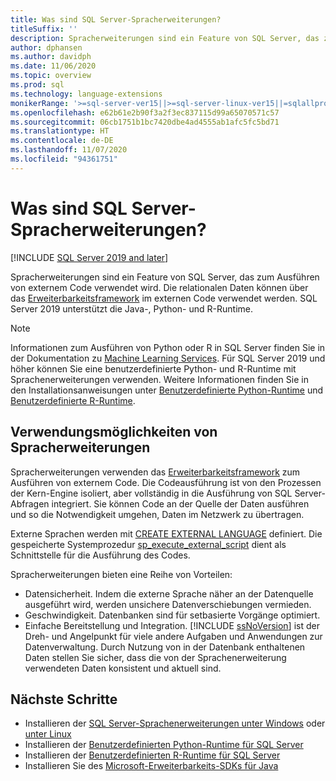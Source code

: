 ```yaml
---
title: Was sind SQL Server-Spracherweiterungen?
titleSuffix: ''
description: Spracherweiterungen sind ein Feature von SQL Server, das zum Ausführen von externem Code verwendet wird. SQL Server unterstützt Java, Python und R. Relationale Daten können über das Erweiterbarkeitsframework im externen Code verwendet werden.
author: dphansen
ms.author: davidph
ms.date: 11/06/2020
ms.topic: overview
ms.prod: sql
ms.technology: language-extensions
monikerRange: '>=sql-server-ver15||>=sql-server-linux-ver15||=sqlallproducts-allversions'
ms.openlocfilehash: e62b61e2b90f3a2f3ec837115d99a65070571c57
ms.sourcegitcommit: 06cb1751b1bc7420dbe4ad4555ab1afc5fc5bd71
ms.translationtype: HT
ms.contentlocale: de-DE
ms.lasthandoff: 11/07/2020
ms.locfileid: "94361751"
---
```

# <a name="what-is-sql-server-language-extensions"></a>Was sind SQL Server-Spracherweiterungen?
[!INCLUDE [SQL Server 2019 and later](../includes/applies-to-version/sqlserver2019.md)]

Spracherweiterungen sind ein Feature von SQL Server, das zum Ausführen von externem Code verwendet wird. Die relationalen Daten können über das [Erweiterbarkeitsframework](concepts/extensibility-framework.md) im externen Code verwendet werden. SQL Server 2019 unterstützt die Java-, Python- und R-Runtime.

> [!NOTE]
> Informationen zum Ausführen von Python oder R in SQL Server finden Sie in der Dokumentation zu [Machine Learning Services](../machine-learning/sql-server-machine-learning-services.md). Für SQL Server 2019 und höher können Sie eine benutzerdefinierte Python- und R-Runtime mit Sprachenerweiterungen verwenden. Weitere Informationen finden Sie in den Installationsanweisungen unter [Benutzerdefinierte Python-Runtime](../machine-learning/install/custom-runtime-python.md) und [Benutzerdefinierte R-Runtime](../machine-learning/install/custom-runtime-r.md).

## <a name="what-you-can-do-with-language-extensions"></a>Verwendungsmöglichkeiten von Spracherweiterungen

Spracherweiterungen verwenden das [Erweiterbarkeitsframework](concepts/extensibility-framework.md) zum Ausführen von externem Code. Die Codeausführung ist von den Prozessen der Kern-Engine isoliert, aber vollständig in die Ausführung von SQL Server-Abfragen integriert. Sie können Code an der Quelle der Daten ausführen und so die Notwendigkeit umgehen, Daten im Netzwerk zu übertragen.

Externe Sprachen werden mit [CREATE EXTERNAL LANGUAGE](../t-sql/statements/create-external-language-transact-sql.md) definiert. Die gespeicherte Systemprozedur [sp_execute_external_script](../relational-databases/system-stored-procedures/sp-execute-external-script-transact-sql.md) dient als Schnittstelle für die Ausführung des Codes.

Spracherweiterungen bieten eine Reihe von Vorteilen:

+ Datensicherheit. Indem die externe Sprache näher an der Datenquelle ausgeführt wird, werden unsichere Datenverschiebungen vermieden.
+ Geschwindigkeit. Datenbanken sind für setbasierte Vorgänge optimiert. 
+ Einfache Bereitstellung und Integration. [!INCLUDE [ssNoVersion](../includes/ssnoversion-md.md)] ist der Dreh- und Angelpunkt für viele andere Aufgaben und Anwendungen zur Datenverwaltung. Durch Nutzung von in der Datenbank enthaltenen Daten stellen Sie sicher, dass die von der Sprachenerweiterung verwendeten Daten konsistent und aktuell sind.

## <a name="next-steps"></a>Nächste Schritte

+ Installieren der [SQL Server-Sprachenerweiterungen unter Windows](install/windows-java.md) oder [unter Linux](../linux/sql-server-linux-setup-language-extensions-java.md)
+ Installieren der [Benutzerdefinierten Python-Runtime für SQL Server](../machine-learning/install/custom-runtime-python.md)
+ Installieren der [Benutzerdefinierten R-Runtime für SQL Server](../machine-learning/install/custom-runtime-r.md)
+ Installieren Sie des [Microsoft-Erweiterbarkeits-SDKs für Java](how-to/extensibility-sdk-java-sql-server.md)

